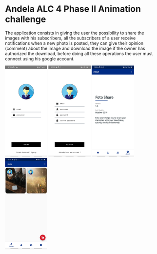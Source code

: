 # Andela ALC 4 Phase II Animation challenge

The application consists in giving the user the possibility to share the images with his subscribers, all the subscribers of a user receive notifications when a new photo is posted, they can give their opinion (comment) about the image and download the image if the owner has authorized the download, before doing all these operations the user must connect using his google account.

<img src="https://github.com/eric-ampire/aad-team-1-animation-challenge/blob/master/Screenshot_20191023-073332_Foto%20Share.jpg" height="300px"/>
<img src="https://github.com/eric-ampire/aad-team-1-animation-challenge/blob/master/Screenshot_20191023-073339_Foto%20Share.jpg" height="300px"/>
<img src="https://github.com/eric-ampire/aad-team-1-animation-challenge/blob/master/Screenshot_20191023-102443_Foto%20Share.jpg" height="300px"/>
<img src="https://github.com/eric-ampire/aad-team-1-animation-challenge/blob/master/Screenshot_20191023-102445_Foto%20Share.jpg" height="300px"/>
